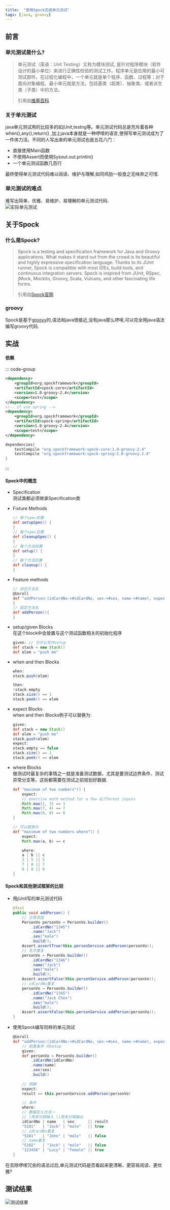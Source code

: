 ```yaml
---
title:  "使用Spock完成单元测试"
tags: [java, groovy]
---
```


## 前言

### 单元测试是什么?

> 单元测试（英语：Unit Testing）又称为模块测试,
> 是针对程序模块（软件设计的最小单位）来进行正确性检验的测试工作。程序单元是应用的最小可测试部件。在过程化编程中，一个单元就是单个程序、函数、过程等；对于面向对象编程，最小单元就是方法，包括基类（超类）、抽象类、或者派生类（子类）中的方法。
> 
> 引用自[维基百科](https://zh.wikipedia.org/wiki/%E5%8D%95%E5%85%83%E6%B5%8B%E8%AF%95)

### 关于单元测试

java单元测试用的比较多的如jUnit,testng等。单元测试代码总是充斥着各种when(),any(),return()
,加上java本身就是一种啰嗦的语言,使得写单元测试成为了一件体力活。不同的人写出来的单元测试也是五花八门：

* 直接使用Main函数
* 不使用Assert而使用Sysout.out.println()
* 一个单元测试函数几百行

最终使得单元测试代码难以阅读、维护与理解,如同鸡肋一般食之无味弃之可惜.

### 单元测试的难点

难写出简单、优雅、易维护、易理解的单元测试代码.   
![实际单元测试][1]

## 关于Spock

### 什么是Spock?

> Spock is a testing and specification framework for Java and Groovy applications. What makes it stand out from the
> crowd is its beautiful and highly expressive specification language. Thanks to its JUnit runner, Spock is compatible
> with most IDEs, build tools, and continuous integration servers. Spock is inspired from JUnit, RSpec, jMock, Mockito,
> Groovy, Scala, Vulcans, and other fascinating life forms. 
> 
> 引用自[Spock官网](http://spockframework.org/)

### groovy

Spock是基于[groovy](http://www.groovy-lang.org/)的,语法和java很接近,没有java那么啰嗦,可以完全用java语法编写groovy代码.

## 实战

#### 依赖

::: code-group
```xml [maven]
<dependency>
    <groupId>org.spockframework</groupId>
    <artifactId>spock-core</artifactId>
    <version>1.0-groovy-2.4</version>
    <scope>test</scope>
</dependency>
<!-- if use spring -->
<dependency>
    <groupId>org.spockframework</groupId>
    <artifactId>spock-spring</artifactId>
    <version>1.0-groovy-2.4</version>
    <scope>test</scope>
</dependency>
```

```groovy [gradle]
dependencies{
    testCompile "org.spockframework:spock-core:1.0-groovy-2.4"
    testCompile "org.spockframework:spock-spring:1.0-groovy-2.4"
}
```
:::

#### Spock中的概念

* Specification   
  测试类都必须继承Specification类

* Fixture Methods
    ```groovy
    // 每个spec前置
    def setupSpec() {
    }
    // 每个spec后置
    def cleanupSpec() {
    }
    // 每个方法前置
    def setup() {
    }
    // 每个方法后置
    def cleanup() {
    }
    ```

* Feature methods
    ```groovy
    // 动态方法名
    @Unroll
    def "addPerson:(idCardNo->#idCardNo, sex->#sex, name->#name), expect:#result"() {
    }
    // 固定方法名
    def addPerson(){
    }
    ```

* setup/given Blocks   
  在这个block中会放置与这个测试函数相关的初始化程序
    ```groovy
    given: // 也可以写作setup 
    def stack = new Stack()
    def elem = "push me"
    ```

* when and then Blocks
    ```groovy
    when:
    stack.push(elem)
    
    then:
    !stack.empty
    stack.size() == 1
    stack.peek() == elem
    ```

* expect Blocks   
  when and then Blocks例子可以替换为:
    ```groovy
    given:
    def stack = new Stack()
    def elem = "push me"
    stack.push(elem)
    expect:
    stack.empty == false
    stack.size() == 1
    stack.peek() == elem
    ```

* where Blocks   
  做测试时最复杂的事情之一就是准备测试数据，尤其是要测试边界条件、测试异常分支等，这些都需要在测试之前规划好数据.
    ```groovy
    def "maximum of two numbers"() {
        expect:
        // exercise math method for a few different inputs
        Math.max(1, 3) == 3
        Math.max(7, 4) == 7
        Math.max(0, 0) == 0
    }
    
    // 可以替换为
    def "maximum of two numbers where"() {
        expect:
        Math.max(a, b) == c
    
        where:
        a | b || c
        3 | 5 || 5
        7 | 0 || 7
        0 | 0 || 0
    }
    ```

#### Spock和其他测试框架的比较

* 用jUnit写的单元测试代码
    ```java
    @Test
    public void addPerson() {
        // 正常添加
        PersonVo personVo = PersonVo.builder()
            .idCardNo("1345")
            .name("Jack")
            .sex("male")
            .build();
        Assert.assertTrue(this.personService.addPerson(personVo));
        // 名字重复
        personVo = PersonVo.builder()
            .idCardNo("1346")
            .name("Jack")
            .sex("male")
            .build();
        Assert.assertFalse(this.personService.addPerson(personVo));
        // idCardNo重复
        personVo = PersonVo.builder()
            .idCardNo("1345")
            .name("Jack Chen")
            .sex("male")
            .build();
        Assert.assertFalse(this.personService.addPerson(personVo));
    }
    ```

* 使用Spock编写同样的单元测试
    ```groovy
    @Unroll
    def "addPerson:(idCardNo->#idCardNo, sex->#sex, name->#name), expect:#result"() {
        // 前置条件 同setup
        given:
        def personVo = PersonVo.builder()
            .idCardNo(idCardNo)
            .name(name)
            .sex(sex)
            .build()
        
        // 预期
        expect:
        result == this.personService.addPerson(personVo)
    
        // 条件
        where:
        // 数据定义方法一
        // |用来分隔输入 ||用来分隔输出
        idCardNo | name   | sex      || result
        "5101"   | "Jack" | "male"   || true
        // idCardNo重复
        "5101"   | "John" | "male"   || false
        // name重复
        "5102"   | "Jack" | "male"   || false
        "123456" | "Lucy" | "female" || true
    }
    ```

在去除啰嗦冗余的语法过后,单元测试代码是否看起来更清晰、更容易阅读、更优雅?

## 测试结果

![测试结果][2]

[1]: /assets/2017/07-12/unit_test.png
[2]: /assets/2017/07-12/test_result.png
